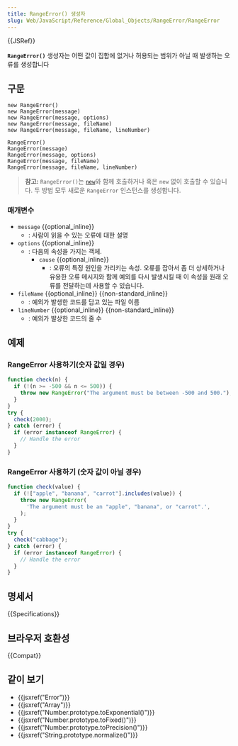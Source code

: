 ```yaml
---
title: RangeError() 생성자
slug: Web/JavaScript/Reference/Global_Objects/RangeError/RangeError
---
```


{{JSRef}}

**`RangeError()`** 생성자는 어떤 값이 집합에 없거나 허용되는 범위가 아닐 때 발생하는 오류를 생성합니다

## 구문

```js-nolint
new RangeError()
new RangeError(message)
new RangeError(message, options)
new RangeError(message, fileName)
new RangeError(message, fileName, lineNumber)

RangeError()
RangeError(message)
RangeError(message, options)
RangeError(message, fileName)
RangeError(message, fileName, lineNumber)
```

> **참고:** `RangeError()`는 [`new`](/ko/docs/Web/JavaScript/Reference/Operators/new)와 함께 호출하거나 혹은 `new` 없이 호출할 수 있습니다. 두 방법 모두 새로운 `RangeError` 인스턴스를 생성합니다.

### 매개변수

- `message` {{optional_inline}}
  - : 사람이 읽을 수 있는 오류에 대한 설명
- `options` {{optional_inline}}
  - : 다음의 속성을 가지는 객체.
    - `cause` {{optional_inline}}
      - : 오류의 특정 원인을 가리키는 속성.
        오류를 잡아서 좀 더 상세하거나 유용한 오류 메시지와 함께 예외를 다시 발생시킬 때 이 속성을 원래 오류를 전달하는데 사용할 수 있습니다.
- `fileName` {{optional_inline}} {{non-standard_inline}}
  - : 예외가 발생한 코드를 담고 있는 파일 이름
- `lineNumber` {{optional_inline}} {{non-standard_inline}}
  - : 예외가 발상한 코드의 줄 수

## 예제

### RangeError 사용하기(숫자 값일 경우)

```js
function check(n) {
  if (!(n >= -500 && n <= 500)) {
    throw new RangeError("The argument must be between -500 and 500.");
  }
}
try {
  check(2000);
} catch (error) {
  if (error instanceof RangeError) {
    // Handle the error
  }
}
```

### RangeError 사용하기 (숫자 값이 아닐 경우)

```js
function check(value) {
  if (!["apple", "banana", "carrot"].includes(value)) {
    throw new RangeError(
      'The argument must be an "apple", "banana", or "carrot".',
    );
  }
}
try {
  check("cabbage");
} catch (error) {
  if (error instanceof RangeError) {
    // Handle the error
  }
}
```

## 명세서

{{Specifications}}

## 브라우저 호환성

{{Compat}}

## 같이 보기

- {{jsxref("Error")}}
- {{jsxref("Array")}}
- {{jsxref("Number.prototype.toExponential()")}}
- {{jsxref("Number.prototype.toFixed()")}}
- {{jsxref("Number.prototype.toPrecision()")}}
- {{jsxref("String.prototype.normalize()")}}
